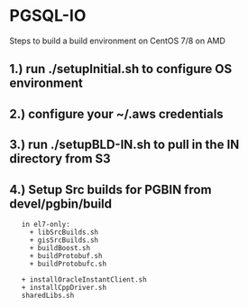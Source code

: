 # PGSQL-IO

Steps to build a build environment on CentOS 7/8 on AMD

## 1.) run ./setupInitial.sh to configure OS environment

## 2.) configure your ~/.aws credentials

## 3.) run ./setupBLD-IN.sh to pull in the IN directory from S3

## 4.) Setup Src builds for PGBIN from devel/pgbin/build
       in el7-only:
         + libSrcBuilds.sh
         + gisSrcBuilds.sh
         + buildBoost.sh
         + buildProtobuf.sh
         + buildProtobufc.sh

       + installOracleInstantClient.sh
       + installCppDriver.sh
       sharedLibs.sh
